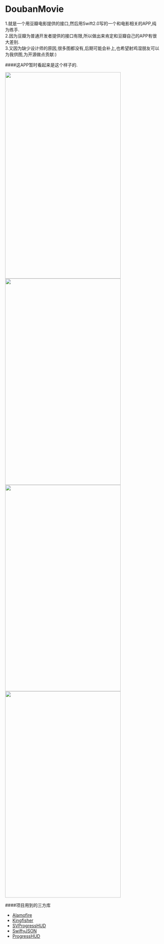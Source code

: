 # DoubanMovie
1.就是一个用豆瓣电影提供的接口,然后用Swift2.0写的一个和电影相关的APP,纯为练手.      
2.因为豆瓣为普通开发者提供的接口有限,所以做出来肯定和豆瓣自己的APP有很大差别.      
3.又因为缺少设计师的原因,很多图都没有,后期可能会补上,也希望射鸡湿朋友可以为我供图,为开源做点贡献:)      

####这APP暂时看起来是这个样子的.

<img src="https://github.com/twoeast/Movies/raw/master/ScreenShot/ScreenShot1.png" height="667" width="375" />
<img src="https://github.com/twoeast/Movies/raw/master/ScreenShot/ScreenShot2.png" height="667" width="375" />
<img src="https://github.com/twoeast/Movies/raw/master/ScreenShot/ScreenShot3.png" height="667" width="375" />
<img src="https://github.com/twoeast/Movies/raw/master/ScreenShot/ScreenShot4.png" height="667" width="375" />

####项目用到的三方库

- [Alamofire](https://github.com/Alamofire/Alamofire)
- [Kingfisher](https://github.com/onevcat/Kingfisher)
- [SVProgressHUD](https://github.com/TransitApp/SVProgressHUD)
- [SwiftyJSON](https://github.com/SwiftyJSON/SwiftyJSON)
- [ProgressHUD](https://github.com/relatedcode/ProgressHUD)

